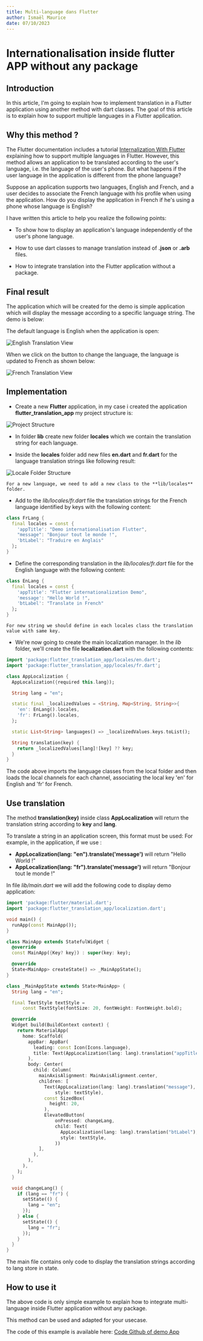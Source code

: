 ```yaml
---
title: Multi-language dans Flutter
author: Ismaël Maurice
date: 07/10/2023
---
```


# Internationalisation inside flutter APP without any package

## Introduction

In this article, I'm going to explain how to implement translation in a Flutter application using another method with dart classes.
The goal of this article is to explain how to support multiple languages in a Flutter application.

## Why this method ?

The Flutter documentation includes a tutorial <a href="https://docs.flutter.dev/ui/accessibility-and-localization/internationalization" target="_blank">Internalization With Flutter</a> explaining how to support multiple languages in Flutter. However, this method allows an application to be translated according to the user's language, i.e. the language of the user's phone. But what happens if the user language in the application is different from the phone language?

Suppose an application supports two languages, English and French, and a user decides to associate the French language with his profile when using the application. How do you display the application in French if he's using a phone whose language is English?

I have written this article to help you realize the following points:

- To show how to display an application's language independently of the user's phone language.

- How to use dart classes to manage translation instead of **.json** or **.arb** files.

- How to integrate translation into the Flutter application without a package.

## Final result

The application which will be created for the demo is simple application which will display the message according to a specific language string. The demo is below:

The default language is English when the application is open:

![English Translation View](./img/english_result.png)

When we click on the button to change the language, the language is updated to French as shown below:

![French Translation View](./img/french_result.png)

## Implementation

- Create a new **Flutter** application, in my case i created the application **flutter_translation_app** my project structure is:

![Project Structure](./img/project_structure.png)

- In folder **lib** create new folder **locales** which we contain the translation string for each language.

- Inside the **locales** folder add new files **en.dart** and **fr.dart** for the language translation strings like following result:

![Locale Folder Structure](./img/local_folder_contain.png)

`
For a new language, we need to add a new class to the **lib/locales** folder.
`

- Add to the *lib/locales/fr.dart* file the translation strings for the French language identified by keys with the following content:

```dart
class FrLang {
  final locales = const {
    'appTitle': "Demo internationalisation Flutter",
    "message": "Bonjour tout le monde !",
    'btLabel': "Traduire en Anglais"
  };
}
```

- Define the corresponding translation in the *lib/locales/fr.dart* file for the English language with the following content:

```dart
class EnLang {
  final locales = const {
    'appTitle': "Flutter internationalization Demo",
    'message': "Hello World !",
    'btLabel': "Translate in French"
  };
}
```
`For new string we should define in each locales class the translation value with same key.`

- We're now going to create the main localization manager. In the *lib* folder, we'll create the file **localization.dart** with the following contents:

```dart
import 'package:flutter_translation_app/locales/en.dart';
import 'package:flutter_translation_app/locales/fr.dart';

class AppLocalization {
  AppLocalization({required this.lang});

  String lang = "en";

  static final _localizedValues = <String, Map<String, String>>{
    'en': EnLang().locales,
    'fr': FrLang().locales,
  };

  static List<String> languages() => _localizedValues.keys.toList();

  String translation(key) {
    return _localizedValues[lang]![key] ?? key;
  }
}

```
The code above imports the language classes from the local folder and then loads the local channels for each channel, associating the local key 'en' for English and 'fr' for French.

## Use translation

The method **translation(key)** inside class **AppLocalization** will return the translation string according to **key** and **lang**.

To translate a string in an application screen, this format must be used:
For example, in the application, if we use :

- **AppLocalization(lang: "en").translate('message')** will return "Hello World !"
- **AppLocalization(lang: "fr").translate('message')** will return "Bonjour tout le monde !"

In file *lib/main.dart* we will add the following code to display demo application:

```dart
import 'package:flutter/material.dart';
import 'package:flutter_translation_app/localization.dart';

void main() {
  runApp(const MainApp());
}

class MainApp extends StatefulWidget {
  @override
  const MainApp({Key? key}) : super(key: key);

  @override
  State<MainApp> createState() => _MainAppState();
}

class _MainAppState extends State<MainApp> {
  String lang = "en";

  final TextStyle textStyle =
      const TextStyle(fontSize: 20, fontWeight: FontWeight.bold);

  @override
  Widget build(BuildContext context) {
    return MaterialApp(
      home: Scaffold(
        appBar: AppBar(
          leading: const Icon(Icons.language),
          title: Text(AppLocalization(lang: lang).translation("appTitle")),
        ),
        body: Center(
          child: Column(
            mainAxisAlignment: MainAxisAlignment.center,
            children: [
              Text(AppLocalization(lang: lang).translation("message"),
                  style: textStyle),
              const SizedBox(
                height: 20,
              ),
              ElevatedButton(
                  onPressed: changeLang,
                  child: Text(
                    AppLocalization(lang: lang).translation("btLabel"),
                    style: textStyle,
                  ))
            ],
          ),
        ),
      ),
    );
  }

  void changeLang() {
    if (lang == "fr") {
      setState(() {
        lang = "en";
      });
    } else {
      setState(() {
        lang = "fr";
      });
    }
  }
}
```

The main file contains only code to display the translation strings according to lang store in state.

## How to use it

The above code is only simple example to explain how to integrate multi-language inside Flutter application without any package.

This method can be used and adapted for your usecase.

The code of this example is available here:  <a href="https://github.com/tisma95/articles/tree/master/flutter/simple_localization_flutter_app/flutter_translation_app" target="_blank">Code Github of demo App</a>